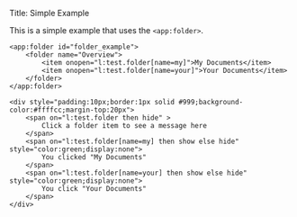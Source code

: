 Title: Simple Example

This is a simple example that uses the `<app:folder>`.
	
	<app:folder id="folder_example">
		<folder name="Overview">
			<item onopen="l:test.folder[name=my]">My Documents</item>
			<item onopen="l:test.folder[name=your]">Your Documents</item>
		</folder>
	</app:folder>

	<div style="padding:10px;border:1px solid #999;background-color:#ffffcc;margin-top:20px">
		<span on="l:test.folder then hide" >
			Click a folder item to see a message here
		</span>
		<span on="l:test.folder[name=my] then show else hide" style="color:green;display:none">
			You clicked "My Documents"
		</span>
		<span on="l:test.folder[name=your] then show else hide" style="color:green;display:none">
			You click "Your Documents"
		</span>
	</div>
	
